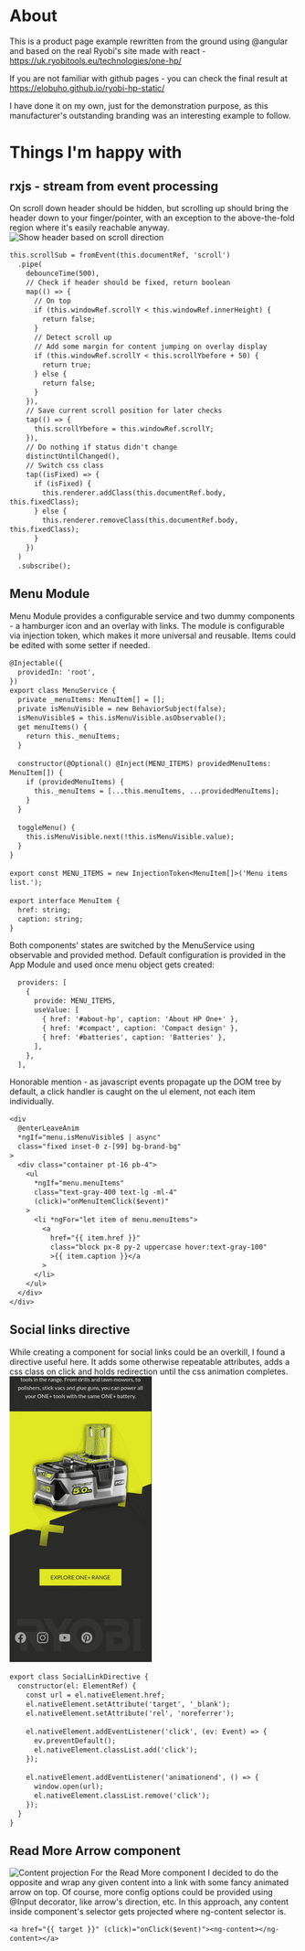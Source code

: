 # About

This is a product page example rewritten from the ground using @angular and based on the real Ryobi's site made with react - https://uk.ryobitools.eu/technologies/one-hp/

If you are not familiar with github pages - you can check the final result at https://elobuho.github.io/ryobi-hp-static/

I have done it on my own, just for the demonstration purpose, as this manufacturer's outstanding branding was an interesting example to follow.

# Things I'm happy with

## rxjs - stream from event processing

On scroll down header should be hidden, but scrolling up should bring the header down to your finger/pointer, with an exception to the above-the-fold region where it's easily reachable anyway.
![Show header based on scroll direction](blob/rxjs-header.gif)

    this.scrollSub = fromEvent(this.documentRef, 'scroll')
      .pipe(
        debounceTime(500),
        // Check if header should be fixed, return boolean
        map(() => {
          // On top
          if (this.windowRef.scrollY < this.windowRef.innerHeight) {
            return false;
          }
          // Detect scroll up
          // Add some margin for content jumping on overlay display
          if (this.windowRef.scrollY < this.scrollYbefore + 50) {
            return true;
          } else {
            return false;
          }
        }),
        // Save current scroll position for later checks
        tap(() => {
          this.scrollYbefore = this.windowRef.scrollY;
        }),
        // Do nothing if status didn't change
        distinctUntilChanged(),
        // Switch css class
        tap((isFixed) => {
          if (isFixed) {
            this.renderer.addClass(this.documentRef.body, this.fixedClass);
          } else {
            this.renderer.removeClass(this.documentRef.body, this.fixedClass);
          }
        })
      )
      .subscribe();

## Menu Module

Menu Module provides a configurable service and two dummy components - a hamburger icon and an overlay with links. The module is configurable via injection token, which makes it more universal and reusable. Items could be edited with some setter if needed.

    @Injectable({
      providedIn: 'root',
    })
    export class MenuService {
      private _menuItems: MenuItem[] = [];
      private isMenuVisible = new BehaviorSubject(false);
      isMenuVisible$ = this.isMenuVisible.asObservable();
      get menuItems() {
        return this._menuItems;
      }

      constructor(@Optional() @Inject(MENU_ITEMS) providedMenuItems: MenuItem[]) {
        if (providedMenuItems) {
          this._menuItems = [...this.menuItems, ...providedMenuItems];
        }
      }

      toggleMenu() {
        this.isMenuVisible.next(!this.isMenuVisible.value);
      }
    }

    export const MENU_ITEMS = new InjectionToken<MenuItem[]>('Menu items list.');

    export interface MenuItem {
      href: string;
      caption: string;
    }

Both components' states are switched by the MenuService using observable and provided method.
Default configuration is provided in the App Module and used once menu object gets created:

      providers: [
        {
          provide: MENU_ITEMS,
          useValue: [
            { href: '#about-hp', caption: 'About HP One+' },
            { href: '#compact', caption: 'Compact design' },
            { href: '#batteries', caption: 'Batteries' },
          ],
        },
      ],

Honorable mention - as javascript events propagate up the DOM tree by default, a click handler is caught on the ul element, not each item individually.

    <div
      @enterLeaveAnim
      *ngIf="menu.isMenuVisible$ | async"
      class="fixed inset-0 z-[99] bg-brand-bg"
    >
      <div class="container pt-16 pb-4">
        <ul
          *ngIf="menu.menuItems"
          class="text-gray-400 text-lg -ml-4"
          (click)="onMenuItemClick($event)"
        >
          <li *ngFor="let item of menu.menuItems">
            <a
              href="{{ item.href }}"
              class="block px-8 py-2 uppercase hover:text-gray-100"
              >{{ item.caption }}</a
            >
          </li>
        </ul>
      </div>
    </div>

## Social links directive

While creating a component for social links could be an overkill, I found a directive useful here. It adds some otherwise repeatable attributes, adds a css class on click and holds redirection until the css animation completes.
![Animated social links](blob/social-links-directive.gif)

    export class SocialLinkDirective {
      constructor(el: ElementRef) {
        const url = el.nativeElement.href;
        el.nativeElement.setAttribute('target', '_blank');
        el.nativeElement.setAttribute('rel', 'noreferrer');

        el.nativeElement.addEventListener('click', (ev: Event) => {
          ev.preventDefault();
          el.nativeElement.classList.add('click');
        });

        el.nativeElement.addEventListener('animationend', () => {
          window.open(url);
          el.nativeElement.classList.remove('click');
        });
      }
    }

## Read More Arrow component

![Content projection](blob/more-arrow.gif)
For the Read More component I decided to do the opposite and wrap any given content into a link with some fancy animated arrow on top. Of course, more config options could be provided using @Input decorator, like arrow's direction, etc.
In this approach, any content inside component's selector gets projected where ng-content selector is.

    <a href="{{ target }}" (click)="onClick($event)"><ng-content></ng-content></a>
